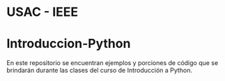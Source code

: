 # USAC - IEEE
# Introduccion-Python
En este repositorio se encuentran ejemplos y porciones de código que se brindarán durante las clases del curso de Introducción a Python.
